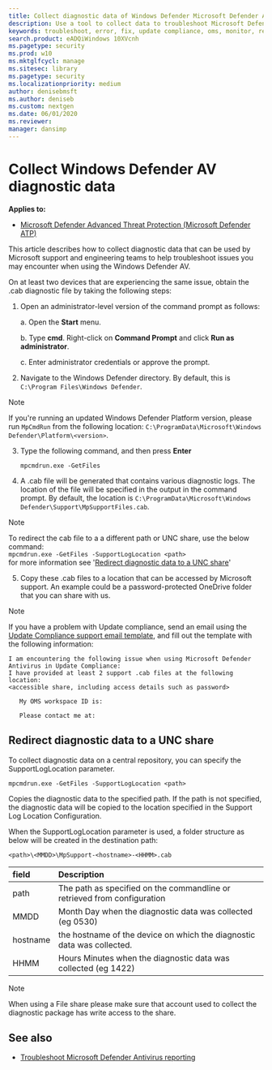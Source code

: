 ```yaml
---
title: Collect diagnostic data of Windows Defender Microsoft Defender Antivirus
description: Use a tool to collect data to troubleshoot Microsoft Defender Antivirus
keywords: troubleshoot, error, fix, update compliance, oms, monitor, report, windows defender av
search.product: eADQiWindows 10XVcnh
ms.pagetype: security
ms.prod: w10
ms.mktglfcycl: manage
ms.sitesec: library
ms.pagetype: security
ms.localizationpriority: medium
author: denisebmsft
ms.author: deniseb
ms.custom: nextgen
ms.date: 06/01/2020
ms.reviewer: 
manager: dansimp
---
```


# Collect Windows Defender AV diagnostic data

**Applies to:**

- [Microsoft Defender Advanced Threat Protection (Microsoft Defender ATP)](https://go.microsoft.com/fwlink/p/?linkid=2069559)

This article describes how to collect diagnostic data that can be used by Microsoft support and engineering teams to help troubleshoot issues you may encounter when using the Windows Defender AV.

On at least two devices that are experiencing the same issue, obtain the .cab diagnostic file by taking the following steps:

1. Open an administrator-level version of the command prompt as follows:

    a. Open the **Start** menu.

    b. Type **cmd**. Right-click on **Command Prompt** and click **Run as administrator**.

    c. Enter administrator credentials or approve the prompt.

2. Navigate to the Windows Defender directory. By default, this is `C:\Program Files\Windows Defender`.

> [!NOTE]
> If you're running an updated Windows Defender Platform version, please run `MpCmdRun` from the following location: `C:\ProgramData\Microsoft\Windows Defender\Platform\<version>`.

3. Type the following command, and then press **Enter**  

    ```Dos
    mpcmdrun.exe -GetFiles
    ```
  
4. A .cab file will be generated that contains various diagnostic logs. The location of the file will be specified in the output in the command prompt. By default, the location is `C:\ProgramData\Microsoft\Windows Defender\Support\MpSupportFiles.cab`.

> [!NOTE]
> To redirect the cab file to a a different path or UNC share, use the below command:  
> `mpcmdrun.exe -GetFiles -SupportLogLocation <path>`  
> for more information see '[Redirect diagnostic data to a UNC share](#Redirect-diagnostic-data-to-a-UNC-share)'

5. Copy these .cab files to a location that can be accessed by Microsoft support. An example could be a password-protected OneDrive folder that you can share with us.

> [!NOTE]
>If you have a problem with Update compliance, send an email using the <a href="mailto:ucsupport@microsoft.com?subject=WDAV assessment issue&body=I%20am%20encountering%20the%20following%20issue%20when%20using%20Windows%20Defender%20AV%20in%20Update%20Compliance%3a%20%0d%0aI%20have%20provided%20at%20least%202%20support%20.cab%20files%20at%20the%20following%20location%3a%20%3Caccessible%20share%2c%20including%20access%20details%20such%20as%20password%3E%0d%0aMy%20OMS%20workspace%20ID%20is%3a%20%0d%0aPlease%20contact%20me%20at%3a">Update Compliance support email template</a>, and fill out the template with the following information:
>```
> I am encountering the following issue when using Microsoft Defender Antivirus in Update Compliance:
> I have provided at least 2 support .cab files at the following location:  
> <accessible share, including access details such as password>
>
>    My OMS workspace ID is:
>
>    Please contact me at:

## Redirect diagnostic data to a UNC share
To collect diagnostic data on a central repository, you can specify the SupportLogLocation parameter.

```Dos
mpcmdrun.exe -GetFiles -SupportLogLocation <path>
```

Copies the diagnostic data to the specified path. If the path is not specified, the diagnostic data will be copied to the location specified in the Support Log Location Configuration.

When the SupportLogLocation parameter is used, a folder structure as below will be created in the destination path:

```Dos
<path>\<MMDD>\MpSupport-<hostname>-<HHMM>.cab
```

| field  | Description   |
|:----|:----|
| path | The path as specified on the commandline or retrieved from configuration
| MMDD | Month Day when the diagnostic data was collected (eg 0530)
| hostname | the hostname of the device on which the diagnostic data was collected.
| HHMM | Hours Minutes when the diagnostic data was collected (eg 1422)

> [!NOTE]
> When using a File share please make sure that account used to collect the diagnostic package has write access to the share.  

## See also

- [Troubleshoot Microsoft Defender Antivirus reporting](troubleshoot-reporting.md)

